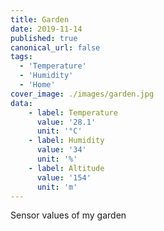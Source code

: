 ```yaml
---
title: Garden
date: 2019-11-14
published: true
canonical_url: false
tags: 
  - 'Temperature' 
  - 'Humidity'
  - 'Home'
cover_image: ./images/garden.jpg
data:
    - label: Temperature
      value: '28.1'
      unit: '°C'
    - label: Humidity
      value: '34'
      unit: '%'
    - label: Altitude
      value: '154'
      unit: 'm'
---
```

Sensor values of my garden